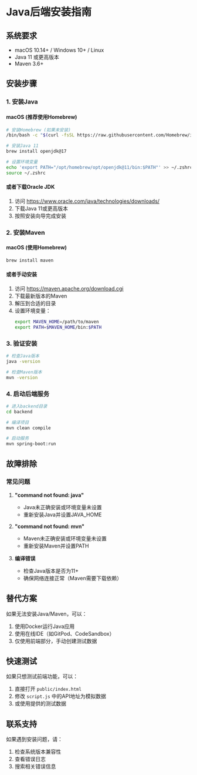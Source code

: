 # Java后端安装指南

## 系统要求

- macOS 10.14+ / Windows 10+ / Linux
- Java 11 或更高版本
- Maven 3.6+

## 安装步骤

### 1. 安装Java

#### macOS (推荐使用Homebrew)
```bash
# 安装Homebrew (如果未安装)
/bin/bash -c "$(curl -fsSL https://raw.githubusercontent.com/Homebrew/install/HEAD/install.sh)"

# 安装Java 11
brew install openjdk@17

# 设置环境变量
echo 'export PATH="/opt/homebrew/opt/openjdk@11/bin:$PATH"' >> ~/.zshrc
source ~/.zshrc
```

#### 或者下载Oracle JDK
1. 访问 https://www.oracle.com/java/technologies/downloads/
2. 下载Java 11或更高版本
3. 按照安装向导完成安装

### 2. 安装Maven

#### macOS (使用Homebrew)
```bash
brew install maven
```

#### 或者手动安装
1. 访问 https://maven.apache.org/download.cgi
2. 下载最新版本的Maven
3. 解压到合适的目录
4. 设置环境变量：
   ```bash
   export MAVEN_HOME=/path/to/maven
   export PATH=$MAVEN_HOME/bin:$PATH
   ```

### 3. 验证安装

```bash
# 检查Java版本
java -version

# 检查Maven版本
mvn -version
```

### 4. 启动后端服务

```bash
# 进入backend目录
cd backend

# 编译项目
mvn clean compile

# 启动服务
mvn spring-boot:run
```

## 故障排除

### 常见问题

1. **"command not found: java"**
   - Java未正确安装或环境变量未设置
   - 重新安装Java并设置JAVA_HOME

2. **"command not found: mvn"**
   - Maven未正确安装或环境变量未设置
   - 重新安装Maven并设置PATH

3. **编译错误**
   - 检查Java版本是否为11+
   - 确保网络连接正常（Maven需要下载依赖）

## 替代方案

如果无法安装Java/Maven，可以：

1. 使用Docker运行Java应用
2. 使用在线IDE（如GitPod、CodeSandbox）
3. 仅使用前端部分，手动创建测试数据

## 快速测试

如果只想测试前端功能，可以：

1. 直接打开 `public/index.html`
2. 修改 `script.js` 中的API地址为模拟数据
3. 或使用提供的测试数据

## 联系支持

如果遇到安装问题，请：
1. 检查系统版本兼容性
2. 查看错误日志
3. 搜索相关错误信息 